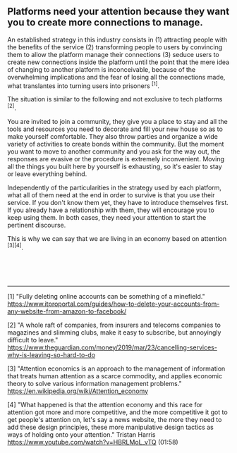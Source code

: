 ## Platforms need your attention because they want you to create more connections to manage.

An established strategy in this industry consists in (1) attracting people with the benefits of the service (2) transforming people to users by convincing them to allow the platform manage their connections (3) seduce users to create new connections inside the platform until the point that the mere idea of changing to another platform is inconceivable, because of the overwhelming implications and the fear of losing all the connections made, what translantes into turning users into prisoners <sup>[1]</sup>.

The situation is similar to the following and not exclusive to tech platforms <sup>[2]</sup>. 

You are invited to join a community, they give you a place to stay and all the tools and resources you need to decorate and fill your new house so as to make yourself comfortable. They also throw parties and organize a wide variety of activities to create bonds within the community. But the moment you want to move to another community and you ask for the way out, the responses are evasive or the procedure is extremely inconvenient. Moving all the things you built here by yourself is exhausting, so it's easier to stay or leave everything behind.

Independently of the particularities in the strategy used by each platform, what all of them need at the end in order to survive is that you use their service. If you don't know them yet, they have to introduce themselves first. If you already have a relationship with them, they will encourage you to keep using them. In both cases, they need your attention to start the pertinent discourse.

This is why we can say that we are living in an economy based on attention <sup>[3][4]</sup>.

<br><br><br>


---

[1] "Fully deleting online accounts can be something of a minefield." https://www.itproportal.com/guides/how-to-delete-your-accounts-from-any-website-from-amazon-to-facebook/

[2] "A whole raft of companies, from insurers and telecoms companies to magazines and slimming clubs, make it easy to subscribe, but annoyingly difficult to leave." https://www.theguardian.com/money/2019/mar/23/cancelling-services-why-is-leaving-so-hard-to-do

[3] "Attention economics is an approach to the management of information that treats human attention as a scarce commodity, and applies economic theory to solve various information management problems." https://en.wikipedia.org/wiki/Attention_economy

[4] "What happened is that the attention economy and this race for attention got more and more competitive, and the more competitive it got to get people's attention on, let's say a news website, the more they need to add these design principles, these more manipulative design tactics as ways of holding onto your attention." Tristan Harris https://www.youtube.com/watch?v=HBRLMoL_vTQ (01:58)